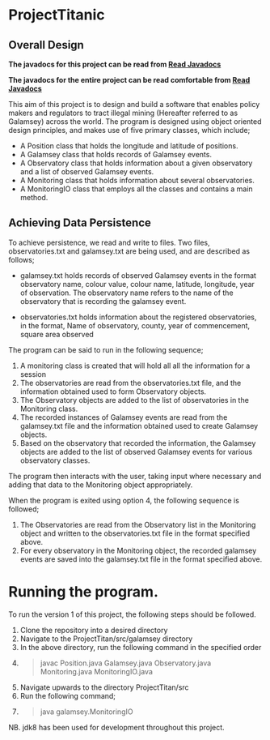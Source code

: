 # ProjectTitanic
## Overall Design
**The javadocs for this project can be read from [Read Javadocs](https://wybeturing.github.io/ProjectTitanic/galamsey/package-summary.html)**


**The javadocs for the entire project can be read comfortable from [Read Javadocs](https://wybeturing.github.io/ProjectTitanic/galamsey/package-summary.html)**

This aim of this project is to design and build a software that enables policy makers and regulators to tract illegal mining (Hereafter referred to as Galamsey) across the world. The program is designed using object oriented design principles, and makes use of five primary classes, which include;
- A Position class that holds the longitude and latitude of positions.
- A Galamsey class that holds records of Galamsey events.
- A Observatory class that holds information about a given observatory and a list of observed Galamsey events.
- A Monitoring class that holds information about several observatories.
- A MonitoringIO class that employs all the classes and contains a main method. 

## Achieving Data Persistence

To achieve persistence, we read and write to files. Two files, observatories.txt and galamsey.txt are being used, and are described as follows;

- galamsey.txt holds records of observed Galamsey events in the format 
	observatory name, colour value, colour name, latitude, longitude, year of observation.
	The observatory name refers to the name of the observatory that is recording the galamsey event.
	
- observatories.txt holds information about the registered observatories, in the format, 
	Name of observatory, county, year of commencement, square area observed
	
	
The program can be said to run in the following sequence;

1. A monitoring class is created that will hold all all the information for a session
2. The observatories are read from the observatories.txt file, and the information obtained used to form Observatory objects.
3. The Observatory objects are added to the list of observatories in the Monitoring class. 
4. The recorded instances of Galamsey events are read from the galamsey.txt file and the information obtained used to create Galamsey objects. 
5. Based on the observatory that recorded the information, the Galamsey objects are added to the list of  observed Galamsey events for various observatory classes. 


The program then interacts with the user, taking input where necessary and adding that data to the Monitoring object appropriately. 

When the program is exited using option 4, the following sequence is followed;

1. The Observatories are read from the Observatory list in the Monitoring object and written to the observatories.txt file in the format specified above.
2. For every observatory in the Monitoring object, the recorded galamsey events are saved into the galamsey.txt file in the format specified above. 



# Running the program. 

To run the version 1 of this project, the following steps should be followed. 

1. Clone the repository into a desired directory
2. Navigate to the ProjectTitan/src/galamsey directory
3. In the above directory, run the following command in the specified order
4. >javac Position.java Galamsey.java Observatory.java Monitoring.java MonitoringIO.java
5. Navigate upwards to the directory ProjectTitan/src
6. Run the following command;
7. > java galamsey.MonitoringIO

NB. jdk8 has been used for development throughout this project. 
